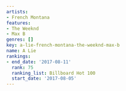 ```yaml
---
artists:
- French Montana
features:
- The Weeknd
- Max B
genres: []
key: a-lie-french-montana-the-weeknd-max-b
name: A Lie
rankings:
- end_date: '2017-08-11'
  rank: 75
  ranking_list: Billboard Hot 100
  start_date: '2017-08-05'
---
```


